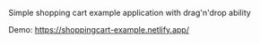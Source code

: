 Simple shopping cart example application with drag'n'drop ability

Demo:
https://shoppingcart-example.netlify.app/
